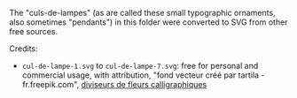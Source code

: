 The "culs-de-lampes" (as are called these small typographic ornaments, also sometimes "pendants")
in this folder were converted to SVG from other free sources.

Credits:
- `cul-de-lampe-1.svg` to `cul-de-lampe-7.svg`: free for personal and commercial usage, with
  attribution, "fond vecteur créé par tartila - fr.freepik.com", [diviseurs de fleurs
  calligraphiques](https://fr.freepik.com/vecteurs-libre/diviseurs-fleurs-calligraphiques_10837974.htm)